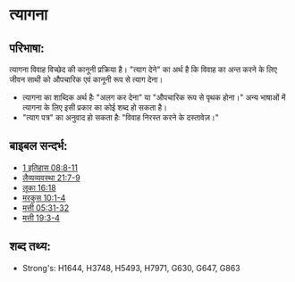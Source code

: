 # त्यागना #

## परिभाषा: ##

त्यागना विवाह विच्छेद की कानूनी प्रक्रिया है। "त्याग देने" का अर्थ है कि विवाह का अन्त करने के लिए जीवन साथी को औपचारिक एवं कानूनी रूप से त्याग देना।

* त्यागना का शाब्दिक अर्थ हैः "अलग कर देना" या "औपचारिक रूप से पृथक होना।" अन्य भाषाओं में त्यागना के लिए इसी प्रकार का कोई शब्द हो सकता है।
* "त्याग पत्र" का अनुवाद हो सकता हैः "विवाह निरस्त करने के दस्तावेज़।"

## बाइबल सन्दर्भ: ##

* [1 इतिहास 08:8-11](rc://en/tn/help/1ch/08/08)
* [लैव्यव्यवस्था 21:7-9](rc://en/tn/help/lev/21/07)
* [लूका 16:18](rc://en/tn/help/luk/16/18)
* [मरकुस 10:1-4](rc://en/tn/help/mrk/10/01)
* [मत्ती 05:31-32](rc://en/tn/help/mat/05/31)
* [मत्ती 19:3-4](rc://en/tn/help/mat/19/03)

## शब्द तथ्य: ##

* Strong's: H1644, H3748, H5493, H7971, G630, G647, G863
